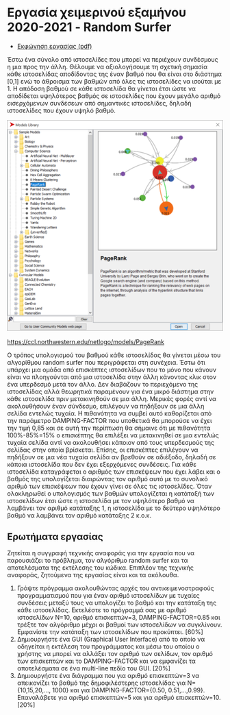 # Εργασία χειμερινού εξαμήνου 2020-2021 - Random Surfer

  * [Εκφώνηση εργασίας (pdf)](Εργασία%202020-2021.pdf)

Έστω ένα σύνολο από ιστοσελίδες που μπορεί να περιέχουν συνδέσμους η μια προς την άλλη. Θέλουμε να αξιολογήσουμε τη σχετική σημασία κάθε ιστοσελίδας αποδίδοντας της έναν βαθμό που θα είναι στο διάστημα [0,1] ενώ το άθροισμα των βαθμών από όλες τις ιστοσελίδες να ισούται με 1. Η απόδοση βαθμού σε κάθε ιστοσελίδα θα γίνεται έτσι ώστε να αποδίδεται υψηλότερος βαθμός σε ιστοσελίδες που έχουν μεγάλο αριθμό εισερχόμενων συνδέσεων από σημαντικές ιστοσελίδες, δηλαδή ιστοσελίδες που έχουν υψηλό βαθμό. 

![](pagerank.PNG)

<https://ccl.northwestern.edu/netlogo/models/PageRank>

Ο τρόπος υπολογισμού του βαθμού κάθε ιστοσελίδας θα γίνεται μέσω του αλγορίθμου random surfer που περιγράφεται στη συνέχεια. Έστω ότι υπάρχει μια ομάδα από επισκέπτες ιστοσελίδων που το μόνο που κάνουν είναι να πλοηγούνται από μια ιστοσελίδα στην άλλη κάνοντας κλικ στον ένα υπερδεσμό μετά τον άλλο. Δεν διαβάζουν το περιεχόμενο της ιστοσελίδας αλλά θεωρητικά παραμένουν για ένα μικρό διάστημα στην κάθε ιστοσελίδα πριν μετακινηθούν σε μια άλλη. Μερικές φορές αντί να ακολουθήσουν έναν σύνδεσμο, επιλέγουν να πηδήξουν σε μια άλλη σελίδα εντελώς τυχαία. Η πιθανότητα να συμβεί αυτό καθορίζεται από την παράμετρο DAMPING-FACTOR που υποθετικά θα μπορούσε να έχει την τιμή 0,85 και σε αυτή την περίπτωση θα σήμαινε ότι με πιθανότητα 100%-85%=15% ο επισκέπτης θα επιλέξει να μετακινηθεί σε μια εντελώς τυχαία σελίδα αντί να ακολουθήσει κάποιον από τους υπερδεσμούς της σελίδας στην οποία βρίσκεται. Επίσης, οι επισκέπτες επιλέγουν να πηδήξουν σε μια νέα τυχαία σελίδα αν βρεθούν σε αδιέξοδο, δηλαδή σε κάποια ιστοσελίδα που δεν έχει εξερχόμενες συνδέσεις. Για κάθε ιστοσελίδα καταγράφεται ο αριθμός των επισκέψεων που έχει λάβει και ο βαθμός της υπολογίζεται διαιρώντας τον αριθμό αυτό με το συνολικό αριθμό των επισκέψεων που έχουν γίνει σε όλες τις ιστοσελίδες. Όταν ολοκληρωθεί ο υπολογισμός των βαθμών υπολογίζεται η κατάταξή των ιστοσελίδων έτσι ώστε η ιστοσελίδα με τον υψηλότερο βαθμό να λαμβάνει τον αριθμό κατάταξης 1, η ιστοσελίδα με το δεύτερο υψηλότερο βαθμό να λαμβάνει τον αριθμό κατάταξης 2 κ.ο.κ. 

## Ερωτήματα εργασίας

Ζητείται η συγγραφή τεχνικής αναφοράς για την εργασία που να παρουσιάζει το πρόβλημα, τον αλγόριθμο random surfer και τα αποτελέσματα της εκτέλεσης του κώδικα. Επιπλέον της τεχνικής αναφοράς, ζητούμενα της εργασίας είναι και τα ακόλουθα.
1. Γράψτε πρόγραμμα ακολουθώντας αρχές του αντικειμενοστραφούς προγραμματισμού που για έναν αριθμό ιστοσελίδων με τυχαίες συνδέσεις μεταξύ τους να υπολογίζει το βαθμό και την κατάταξη της κάθε ιστοσελίδας. Εκτελέστε το πρόγραμμά σας με αριθμό ιστοσελίδων Ν=10, αριθμό επισκεπτών=3, DAMPING-FACTOR=0.85 και τρέξτε τον αλγόριθμο μέχρι οι βαθμοί των ιστοσελίδων να συγκλίνουν. Εμφανίστε την κατάταξη των ιστοσελίδων που προκύπτει. [60%]
2. Δημιουργήστε ένα GUI (Graphical User Interface) από το οποίο να οδηγείται η εκτέλεση του προγράμματος και μέσω του οποίου ο χρήστης να μπορεί να αλλάξει τον αριθμό των σελίδων, τον αριθμό των επισκεπτών και το DAMPING-FACTOR και να εμφανίζει τα αποτελέσματα σε ένα multi-line πεδίο του GUI. [20%]
3. Δημιουργήστε ένα διάγραμμα που για αριθμό επισκεπτών=3 να απεικονίζει το βαθμό της δημοφιλέστερης ιστοσελίδας για N={10,15,20,…, 1000} και για DAMPING-FACTOR={0.50, 0.51,…,0.99}. Επαναλάβετε για αριθμό επισκεπτών=5 και για αριθμό επισκεπτών=10. [20%]